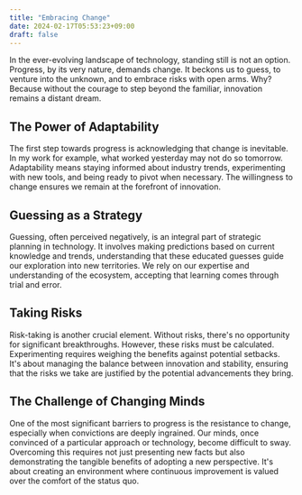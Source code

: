 ```yaml
---
title: "Embracing Change"
date: 2024-02-17T05:53:23+09:00
draft: false
---
```


In the ever-evolving landscape of technology, standing still is not an option. Progress, by its very nature, demands change. It beckons us to guess, to venture into the unknown, and to embrace risks with open arms. Why? Because without the courage to step beyond the familiar, innovation remains a distant dream.

## The Power of Adaptability

The first step towards progress is acknowledging that change is inevitable. In my work for example, what worked yesterday may not do so tomorrow. Adaptability means staying informed about industry trends, experimenting with new tools, and being ready to pivot when necessary. The willingness to change ensures we remain at the forefront of innovation.


## Guessing as a Strategy

Guessing, often perceived negatively, is an integral part of strategic planning in technology. It involves making predictions based on current knowledge and trends, understanding that these educated guesses guide our exploration into new territories. We rely on our expertise and understanding of the ecosystem, accepting that learning comes through trial and error.


## Taking Risks

Risk-taking is another crucial element. Without risks, there's no opportunity for significant breakthroughs. However, these risks must be calculated. Experimenting requires weighing the benefits against potential setbacks. It's about managing the balance between innovation and stability, ensuring that the risks we take are justified by the potential advancements they bring.


## The Challenge of Changing Minds

One of the most significant barriers to progress is the resistance to change, especially when convictions are deeply ingrained. Our minds, once convinced of a particular approach or technology, become difficult to sway. Overcoming this requires not just presenting new facts but also demonstrating the tangible benefits of adopting a new perspective. It's about creating an environment where continuous improvement is valued over the comfort of the status quo.